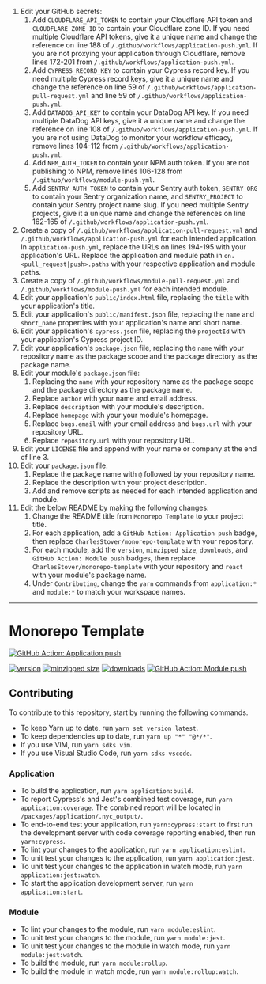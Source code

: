 1. Edit your GitHub secrets:
   1. Add `CLOUDFLARE_API_TOKEN` to contain your Cloudflare API token and
      `CLOUDFLARE_ZONE_ID` to contain your Cloudflare zone ID. If you need
      multiple Cloudflare API tokens, give it a unique name and change the
      reference on line 188 of `/.github/workflows/application-push.yml`. If you
      are not proxying your application through Cloudflare, remove lines 172-201
      from `/.github/workflows/application-push.yml`.
   2. Add `CYPRESS_RECORD_KEY` to contain your Cypress record key. If you need
      multiple Cypress record keys, give it a unique name and change the
      reference on line 59 of `/.github/workflows/application-pull-request.yml`
      and line 59 of `/.github/workflows/application-push.yml`.
   3. Add `DATADOG_API_KEY` to contain your DataDog API key. If you need
      multiple DataDog API keys, give it a unique name and change the reference
      on line 108 of `/.github/workflows/application-push.yml`. If you are not
      using DataDog to monitor your workflow efficacy, remove lines 104-112 from
      `/.github/workflows/application-push.yml`.
   4. Add `NPM_AUTH_TOKEN` to contain your NPM auth token. If you are not
      publishing to NPM, remove lines 106-128 from
      `/.github/workflows/module-push.yml`.
   5. Add `SENTRY_AUTH_TOKEN` to contain your Sentry auth token, `SENTRY_ORG` to
      contain your Sentry organization name, and `SENTRY_PROJECT` to contain
      your Sentry project name slug. If you need multiple Sentry projects, give
      it a unique name and change the references on line 162-165 of
      `/.github/workflows/application-push.yml`.
2. Create a copy of `/.github/workflows/application-pull-request.yml` and
   `/.github/workflows/application-push.yml` for each intended application. In
   `application-push.yml`, replace the URLs on lines 194-195 with your
   application's URL. Replace the application and module path in
   `on.<pull_request|push>.paths` with your respective application and module
   paths.
3. Create a copy of `/.github/workflows/module-pull-request.yml` and
   `/.github/workflows/module-push.yml` for each intended module.
4. Edit your application's `public/index.html` file, replacing the `title` with
   your application's title.
5. Edit your application's `public/manifest.json` file, replacing the `name` and
   `short_name` properties with your application's name and short name.
6. Edit your application's `cypress.json` file, replacing the `projectId` with
   your application's Cypress project ID.
7. Edit your application's `package.json` file, replacing the `name` with your
   repository name as the package scope and the package directory as the package
   name.
8. Edit your module's `package.json` file:
   1. Replacing the `name` with your repository name as the package scope and
      the package directory as the package name.
   2. Replace `author` with your name and email address.
   3. Replace `description` with your module's description.
   4. Replace `homepage` with your your module's homepage.
   5. Replace `bugs.email` with your email address and `bugs.url` with your
      repository URL.
   6. Replace `repository.url` with your repository URL.
9. Edit your `LICENSE` file and append with your name or company at the end of
   line 3.
10. Edit your `package.json` file:
    1. Replace the package name with `@` followed by your repository name.
    2. Replace the description with your project description.
    3. Add and remove scripts as needed for each intended application and module.
11. Edit the below README by making the following changes:
    1. Change the README title from `Monorepo Template` to your project title.
    2. For each application, add a `GitHub Action: Application push` badge, then
       replace `CharlesStover/monorepo-template` with your repository.
    3. For each module, add the `version`, `minzipped size`, `downloads`, and
       `GitHub Action: Module push` badges, then replace
       `CharlesStover/monorepo-template` with your repository and `react` with
       your module's package name.
    4. Under `Contributing`, change the `yarn` commands from `application:*` and
       `module:*` to match your workspace names.

---

# Monorepo Template

[![GitHub Action: Application push](https://github.com/CharlesStover/monorepo-template/actions/workflows/application-push.yml/badge.svg)](https://github.com/CharlesStover/monorepo-template/actions/workflows/application-push.yml)

[![version](https://img.shields.io/npm/v/react.svg?label=react)](https://www.npmjs.com/package/react)
[![minzipped size](https://img.shields.io/bundlephobia/minzip/react.svg)](https://www.npmjs.com/package/react)
[![downloads](https://img.shields.io/npm/dt/react.svg)](https://www.npmjs.com/package/react)
[![GitHub Action: Module push](https://github.com/CharlesStover/monorepo-template/actions/workflows/module-push.yml/badge.svg)](https://github.com/CharlesStover/monorepo-template/actions/workflows/module-push.yml)

## Contributing

To contribute to this repository, start by running the following commands.

- To keep Yarn up to date, run `yarn set version latest`.
- To keep dependencies up to date, run `yarn up "*" "@*/*"`.
- If you use VIM, run `yarn sdks vim`.
- If you use Visual Studio Code, run `yarn sdks vscode`.

### Application

- To build the application, run `yarn application:build`.
- To report Cypress's and Jest's combined test coverage, run
  `yarn application:coverage`. The combined report will be located in
  `/packages/application/.nyc_output/`.
- To end-to-end test your application, run `yarn:cypress:start` to first run the
  development server with code coverage reporting enabled, then run
  `yarn:cypress`.
- To lint your changes to the application, run `yarn application:eslint`.
- To unit test your changes to the application, run `yarn application:jest`.
- To unit test your changes to the application in watch mode, run
  `yarn application:jest:watch`.
- To start the application development server, run `yarn application:start`.

### Module

- To lint your changes to the module, run `yarn module:eslint`.
- To unit test your changes to the module, run `yarn module:jest`.
- To unit test your changes to the module in watch mode, run
  `yarn module:jest:watch`.
- To build the module, run `yarn module:rollup`.
- To build the module in watch mode, run `yarn module:rollup:watch`.
